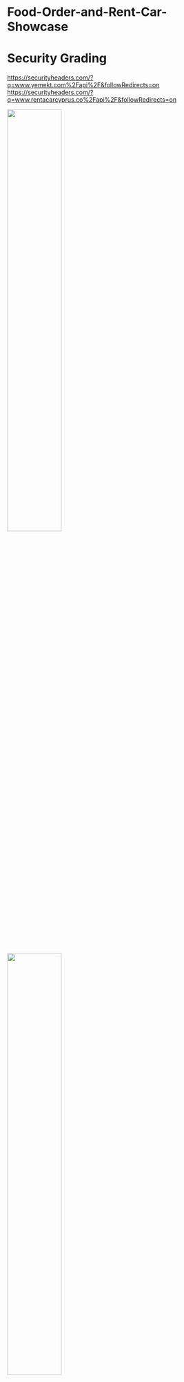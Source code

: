 # Food-Order-and-Rent-Car-Showcase

# Security Grading

https://securityheaders.com/?q=www.yemekt.com%2Fapi%2F&followRedirects=on
https://securityheaders.com/?q=www.rentacarcyprus.co%2Fapi%2F&followRedirects=on

<img src="https://github.com/umarbeyoglu/Food-Order-and-Rent-Car-Showcase/blob/main/images/SG1.png" width=50% height=50%>
<img src="https://github.com/umarbeyoglu/Food-Order-and-Rent-Car-Showcase/blob/main/images/SG2.png" width=50% height=50%>

# Home Pages

<img src="https://github.com/umarbeyoglu/Food-Order-and-Rent-Car-Showcase/blob/main/images/Screenshot3.png" width=50% height=50%>
<img src="https://github.com/umarbeyoglu/Food-Order-and-Rent-Car-Showcase/blob/main/images/Screenshot5.png" width=50% height=50%>

# Login Screen

<img src="https://github.com/umarbeyoglu/Food-Order-and-Rent-Car-Showcase/blob/main/images/Screenshot2.png" width=50% height=50%>
<img src="https://github.com/umarbeyoglu/Food-Order-and-Rent-Car-Showcase/blob/main/images/Screenshot6.png" width=50% height=50%>

# Feed Screen

<img src="https://github.com/umarbeyoglu/Food-Order-and-Rent-Car-Showcase/blob/main/images/Screenshot1.png" width=50% height=50%>
<img src="https://github.com/umarbeyoglu/Food-Order-and-Rent-Car-Showcase/blob/main/images/Screenshot4.png" width=50% height=50%>

# Order Details Screen

-Business and Client can view details about the order

-Client can cancel order if it is over time (past the expected delivery minute),
this sends business notification

-Business and Client can track delivery

-Choose Deliverer (Inside Company or Request one From other companies with costs)

<img src="https://github.com/umarbeyoglu/Food-Order-and-Rent-Car-Showcase/blob/main/images/Screenshot_20240126_192555.png" width=50% height=50%>
<img src="https://github.com/umarbeyoglu/Food-Order-and-Rent-Car-Showcase/blob/main/images/Screenshot_20240126_192000.png" width=50% height=50%>

# Delivery Request Screen

-Deliverer can see the delivery request in this screen

(Commission fee will be added if the deliverer is from external company)

<img src="https://github.com/umarbeyoglu/Food-Order-and-Rent-Car-Showcase/blob/main/images/Screenshot_20240126_193106.png" width=50% height=50%>

# Order Notification Screen

-Businesses can view orders made from this list.

-They can view if client is in blacklist (They know the client has caused problems
before so they are aware beforehand)

-They can view how much rating client had from businesses before (Only businesses can see this)

<img src="https://github.com/umarbeyoglu/Food-Order-and-Rent-Car-Showcase/blob/main/images/Screenshot_20240126_193924.png" width=50% height=50%>

# Filter Previous Orders Screen

-They can filter previous orders by following conditions

+Filter by certain client

+Filter by certain product

+Filter between certain dates

+Filter if it is an active order

+Filter if it is a canceled order

+Filter if it is a delivered order

-They can filter and see all orders in those lists and view the total
sold items and earnings between that time

<img src="https://github.com/umarbeyoglu/Food-Order-and-Rent-Car-Showcase/blob/main/images/Screenshot_20240126_194335.png" width=50% height=50%>
<img src="https://github.com/umarbeyoglu/Food-Order-and-Rent-Car-Showcase/blob/main/images/Screenshot_20240126_194932.png" width=50% height=50%>
<img src="https://github.com/umarbeyoglu/Food-Order-and-Rent-Car-Showcase/blob/main/images/Screenshot_20240126_194837.png" width=50% height=50%>

# Cart Screen

-Clients can view their cart here

-They can add more items

-They can choose address

-They can add extras

-They can make an internal order (Order inside restaurant,no hassle of talking to people)

-They can make sure they pay at delivery

-Coupon can be entered here (validity is checked here)

<img src="https://github.com/umarbeyoglu/Food-Order-and-Rent-Car-Showcase/blob/main/images/Screenshot_20240127_141842.png" width=50% height=50%>
<img src="https://github.com/umarbeyoglu/Food-Order-and-Rent-Car-Showcase/blob/main/images/Screenshot_20240126_201352.png" width=50% height=50%>

# Article Discount Screen (Car Rent App Only)

-Businesses can add discounts 

-Businesses can add coupon codes to related discounts and limit
it with certain number of people

-They can add or remove products from discount

<img src="https://github.com/umarbeyoglu/Food-Order-and-Rent-Car-Showcase/blob/main/images/Screenshot_20240127_140848.png" width=50% height=50%>
<img src="https://github.com/umarbeyoglu/Food-Order-and-Rent-Car-Showcase/blob/main/images/Screenshot_20240127_140953.png" width=50% height=50%>

# Activity Log Screen (Car Rent App Only)
-Businesses can view all of their employees certain activity inside
their business

-All of the activities are listed with all details that are crucial for information

<img src="https://github.com/umarbeyoglu/Food-Order-and-Rent-Car-Showcase/blob/main/images/Screenshot_20240126_205010.png" width=50% height=50%>


